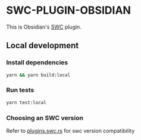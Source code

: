 # SWC-PLUGIN-OBSIDIAN

This is Obsidian's [SWC](https://swc.rs/) plugin.

## Local development

### Install dependencies
```bash
yarn && yarn build:local
```

### Run tests
```bash
yarn test:local
```

### Choosing an SWC version
Refer to [plugins.swc.rs](https://plugins.swc.rs/) for swc version compatibility

